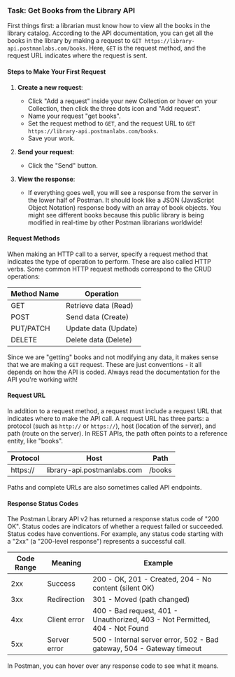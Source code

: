 ### __Task: Get Books from the Library API__

First things first: a librarian must know how to view all the books in the library catalog. According to the API documentation, you can get all the books in the library by making a request to `GET https://library-api.postmanlabs.com/books`. Here, `GET` is the request method, and the request URL indicates where the request is sent.

#### __Steps to Make Your First Request__

1. **Create a new request**:
   - Click "Add a request" inside your new Collection or hover on your Collection, then click the three dots icon and "Add request".
   - Name your request "get books".
   - Set the request method to `GET`, and the request URL to `GET https://library-api.postmanlabs.com/books`.
   - Save your work.

2. **Send your request**:
   - Click the "Send" button.

3. **View the response**:
   - If everything goes well, you will see a response from the server in the lower half of Postman. It should look like a JSON (JavaScript Object Notation) response body with an array of book objects. You might see different books because this public library is being modified in real-time by other Postman librarians worldwide!

#### __Request Methods__

When making an HTTP call to a server, specify a request method that indicates the type of operation to perform. These are also called HTTP verbs. Some common HTTP request methods correspond to the CRUD operations:

| Method Name | Operation |
|-------------|------------|
| GET         | Retrieve data (Read) |
| POST        | Send data (Create) |
| PUT/PATCH   | Update data (Update) |
| DELETE      | Delete data (Delete) |

Since we are "getting" books and not modifying any data, it makes sense that we are making a `GET` request. These are just conventions - it all depends on how the API is coded. Always read the documentation for the API you're working with!

#### __Request URL__

In addition to a request method, a request must include a request URL that indicates where to make the API call. A request URL has three parts: a protocol (such as `http://` or `https://`), host (location of the server), and path (route on the server). In REST APIs, the path often points to a reference entity, like "books".

| Protocol | Host | Path |
|----------|------|------|
| https:// | library-api.postmanlabs.com | /books |

Paths and complete URLs are also sometimes called API endpoints.

#### __Response Status Codes__

The Postman Library API v2 has returned a response status code of "200 OK". Status codes are indicators of whether a request failed or succeeded. Status codes have conventions. For example, any status code starting with a "2xx" (a "200-level response") represents a successful call.

| Code Range | Meaning | Example |
|------------|---------|---------|
| 2xx        | Success | 200 - OK, 201 - Created, 204 - No content (silent OK) |
| 3xx        | Redirection | 301 - Moved (path changed) |
| 4xx        | Client error | 400 - Bad request, 401 - Unauthorized, 403 - Not Permitted, 404 - Not Found |
| 5xx        | Server error | 500 - Internal server error, 502 - Bad gateway, 504 - Gateway timeout |

In Postman, you can hover over any response code to see what it means.